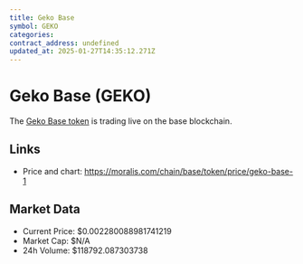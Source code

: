 ```yaml
---
title: Geko Base
symbol: GEKO
categories: 
contract_address: undefined
updated_at: 2025-01-27T14:35:12.271Z
---
```


# Geko Base (GEKO)
The [Geko Base token](https://moralis.com/chain/base/token/price/geko-base-1) is trading live on the base blockchain.

## Links
- Price and chart: https://moralis.com/chain/base/token/price/geko-base-1

## Market Data
- Current Price: $0.002280088981741219
- Market Cap: $N/A
- 24h Volume: $118792.087303738

